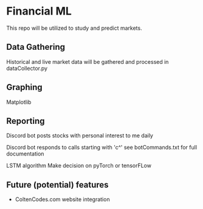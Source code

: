 # Financial ML

This repo will be utilized to study and predict markets.

## Data Gathering

Historical and live market data will be gathered and processed in
dataCollector.py

## Graphing

Matplotlib

## Reporting

Discord bot posts stocks with personal interest to me daily

Discord bot responds to calls starting with 'c^' see botCommands.txt for full documentation

LSTM algorithm
Make decision on pyTorch or tensorFLow

## Future (potential) features

- ColtenCodes.com website integration
